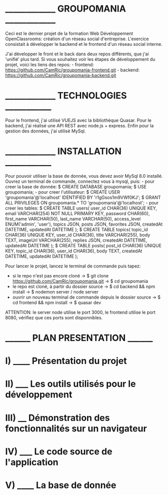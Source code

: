 # ____________ GROUPOMANIA ____________
Ceci est le dernier projet de la formation Web Développement OpenClassrooms: création d'un réseau social d'entreprise. L'exercice consistait à développer le backend et le frontend d'un réseau social interne.

J'ai développer le front et le back dans deux repos différents, que j'ai 'unifié' plus tard. Si vous souhaitez voir les étapes de développement du projet, voici les liens des repos:
    - frontend: https://github.com/CamRic/groupomania-frontend.git
    - backend: https://github.com/CamRic/groupomania-backend.git




# ____________ TECHNOLOGIES ___________
Pour le frontend, j'ai utilisé VUEJS avec la bibliothèque Quasar. Pour le backend, j'ai réalisé une API REST avec node.js + express. Enfin pour la gestion des données, j'ai utilisé MySql.




# ____________ INSTALLATION ___________

Pour pouvoir utiliser la base de donnée, vous devez avoir MySql 8.0 installé. 
Ouvrez un terminal de commande, connectez vous à mysql, puis:
    - pour creer la base de donnée:
        $ CREATE DATABASE groupomania;
        $ USE groupomania;
    - pour creer l'utilisateur:
        $ CREATE USER 'groupomania'@'localhost' IDENTIFIED BY 'r1gGsos1m9VWf0KJ';
        $ GRANT ALL PRIVILEGES ON groupomania.* TO 'groupomania'@'localhost';
    - pour creer les tables:
        $ CREATE TABLE users(
            user_id CHAR(36) UNIQUE KEY,
            email VARCHAR(254) NOT NULL PRIMARY KEY,
            password CHAR(60),
            first_name VARCHAR(50),
            last_name VARCHAR(50),
            access_level ENUM('admin', 'user'),
            topics JSON,
            posts JSON,
            favorites JSON,
            createdAt DATETIME,
            updatedAt DATETIME
        );
        $ CREATE TABLE topics(
            topic_id CHAR(36) UNIQUE KEY,
            user_id CHAR(36),
            title VARCHAR(255),
            body TEXT,
            imageUrl VARCHAR(255),
            replies JSON,
            createdAt DATETIME,
            updatedAt DATETIME
        );
        $ CREATE TABLE posts(
            post_id CHAR(36) UNIQUE KEY,
            topic_id CHAR(36),
            user_id CHAR(36),
            body TEXT,
            createdAt DATETIME,
            updatedAt DATETIME
        );


Pour lancer le projet, lancez le terminal de commande puis tapez:
- si le repo n'est pas encore cloné
    -> $ git clone https://github.com/CamRic/groupomania.git
    -> $ cd groupomania
- le repo est cloné, à partir du dossier source
    -> $ cd backend && npm install
    -> $ nodemon server / node server
- ouvrir un nouveau terminal de commande depuis le dossier source
    -> $ cd frontend && npm install
    -> $ quasar dev



ATTENTION: le server node utilise le port 3000, le frontend utilise le port 8080, vérifiez que ces ports sont disponnibles.








#                             ______ PLAN PRESENTATION ______
#
#                             I) ____ Présentation du projet
#                             II) ___ Les outils utilisés pour le développement
#                             III) __ Démonstration des fonctionnalités sur un navigateur
#                             IV) ___ Le code source de l'application
#                             V) ____ La base de donnée